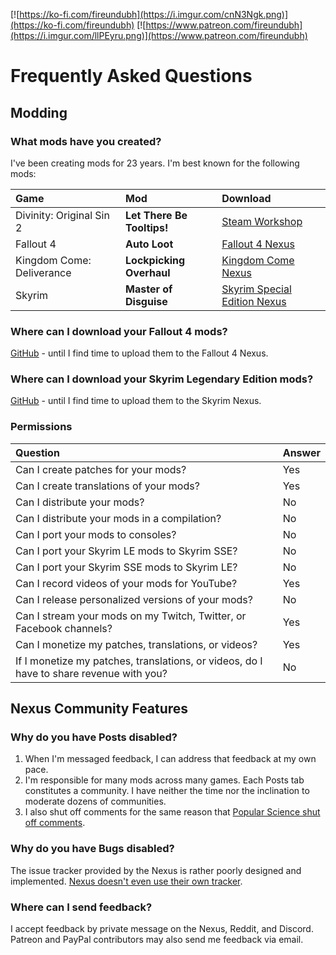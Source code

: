 <!-- TITLE: Frequently Asked Questions -->

[![https://ko-fi.com/fireundubh](https://i.imgur.com/cnN3Ngk.png)](https://ko-fi.com/fireundubh)
[![https://www.patreon.com/fireundubh](https://i.imgur.com/llPEyru.png)](https://www.patreon.com/fireundubh)

# Frequently Asked Questions
## Modding

### What mods have you created?

I've been creating mods for 23 years. I'm best known for the following mods:

Game | Mod | Download
:--- | :--- | :---
Divinity: Original Sin 2 | **Let There Be Tooltips!** | [Steam Workshop](https://steamcommunity.com/sharedfiles/filedetails/?id=1506230499)
Fallout 4 | **Auto Loot** | [Fallout 4 Nexus](https://www.nexusmods.com/fallout4/mods/27719)
Kingdom Come: Deliverance | **Lockpicking Overhaul** | [Kingdom Come Nexus](https://www.nexusmods.com/kingdomcomedeliverance/mods/3)
Skyrim | **Master of Disguise** | [Skyrim Special Edition Nexus](https://www.nexusmods.com/skyrimspecialedition/mods/9959)| 

### Where can I download your Fallout 4 mods?

[GitHub](http://fireundubh.github.io/fallout4/) - until I find time to upload them to the Fallout 4 Nexus.

### Where can I download your Skyrim Legendary Edition mods?

[GitHub](http://fireundubh.github.io/skyrim/) - until I find time to upload them to the Skyrim Nexus.

### Permissions

Question | Answer
:--- | :---
Can I create patches for your mods? | Yes
Can I create translations of your mods? | Yes
Can I distribute your mods? | No
Can I distribute your mods in a compilation? | No
Can I port your mods to consoles? | No
Can I port your Skyrim LE mods to Skyrim SSE? | No
Can I port your Skyrim SSE mods to Skyrim LE? | No
Can I record videos of your mods for YouTube? | Yes
Can I release personalized versions of your mods? | No
Can I stream your mods on my Twitch, Twitter, or Facebook channels? | Yes
Can I monetize my patches, translations, or videos? | Yes
If I monetize my patches, translations, or videos, do I have to share revenue with you? | No


## Nexus Community Features

### Why do you have Posts disabled?

1. When I'm messaged feedback, I can address that feedback at my own pace.
2. I'm responsible for many mods across many games. Each Posts tab constitutes a community. I have neither the time nor the inclination to moderate dozens of communities.
3. I also shut off comments for the same reason that [Popular Science shut off comments](https://www.popsci.com/science/article/2013-09/why-were-shutting-our-comments).

### Why do you have Bugs disabled?

The issue tracker provided by the Nexus is rather poorly designed and implemented. [Nexus doesn't even use their own tracker](https://github.com/Nexus-Mods/web-issues/issues).

### Where can I send feedback?

I accept feedback by private message on the Nexus, Reddit, and Discord. Patreon and PayPal contributors may also send me feedback via email.